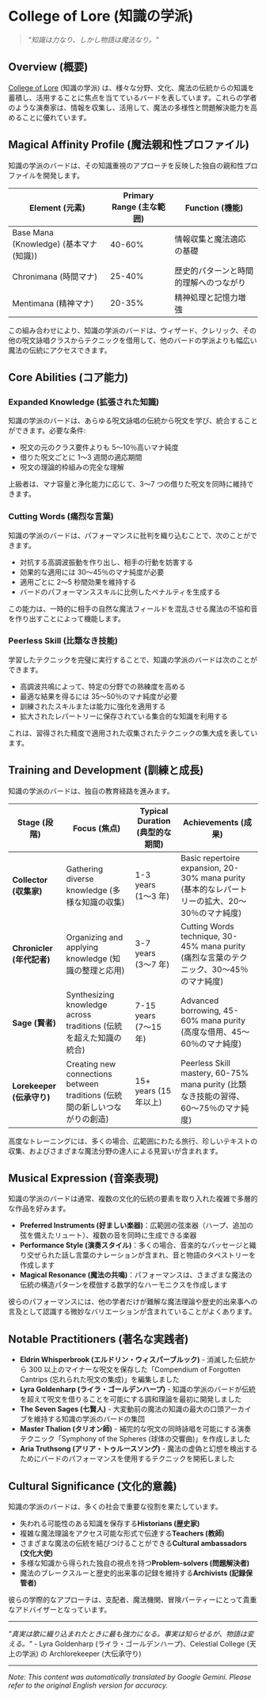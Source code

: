 # College of Lore (知識の学派)

> *"知識は力なり、しかし物語は魔法なり。"*

## Overview (概要)

[College of Lore](/codex/Classes/Bard/Colleges/Lore.md) (知識の学派) は、様々な分野、文化、魔法の伝統からの知識を蓄積し、活用することに焦点を当てているバードを表しています。これらの学者のような演奏家は、情報を収集し、活用して、魔法の多様性と問題解決能力を高めることに優れています。

## Magical Affinity Profile (魔法親和性プロファイル)

知識の学派のバードは、その知識重視のアプローチを反映した独自の親和性プロファイルを開発します。

| Element (元素) | Primary Range (主な範囲) | Function (機能) |
|---------|--------------|----------|
| Base Mana (Knowledge) (基本マナ (知識)) | 40-60% | 情報収集と魔法適応の基礎 |
| Chronimana (時間マナ) | 25-40% | 歴史的パターンと時間的理解へのつながり |
| Mentimana (精神マナ) | 20-35% | 精神処理と記憶力増強 |

この組み合わせにより、知識の学派のバードは、ウィザード、クレリック、その他の呪文詠唱クラスからテクニックを借用して、他のバードの学派よりも幅広い魔法の伝統にアクセスできます。

## Core Abilities (コア能力)

### Expanded Knowledge (拡張された知識)
知識の学派のバードは、あらゆる呪文詠唱の伝統から呪文を学び、統合することができます。必要な条件:
- 呪文の元のクラス要件よりも 5〜10％高いマナ純度
- 借りた呪文ごとに 1〜3 週間の適応期間
- 呪文の理論的枠組みの完全な理解

上級者は、マナ容量と浄化能力に応じて、3〜7 つの借りた呪文を同時に維持できます。

### Cutting Words (痛烈な言葉)
知識の学派のバードは、パフォーマンスに批判を織り込むことで、次のことができます。
- 対抗する高調波振動を作り出し、相手の行動を妨害する
- 効果的な適用には 30〜45％のマナ純度が必要
- 適用ごとに 2〜5 秒間効果を維持する
- バードのパフォーマンススキルに比例したペナルティを生成する

この能力は、一時的に相手の自然な魔法フィールドを混乱させる魔法の不協和音を作り出すことによって機能します。

### Peerless Skill (比類なき技能)
学習したテクニックを完璧に実行することで、知識の学派のバードは次のことができます。
- 高調波共鳴によって、特定の分野での熟練度を高める
- 最適な結果を得るには 35〜50％のマナ純度が必要
- 訓練されたスキルまたは能力に強化を適用する
- 拡大されたレパートリーに保存されている集合的な知識を利用する

これは、習得された精度で適用された収集されたテクニックの集大成を表しています。

## Training and Development (訓練と成長)

知識の学派のバードは、独自の教育経路を進みます。

| Stage (段階) | Focus (焦点) | Typical Duration (典型的な期間) | Achievements (成果) |
|-------|-------|------------------|--------------|
| **Collector (収集家)** | Gathering diverse knowledge (多様な知識の収集) | 1-3 years (1〜3 年) | Basic repertoire expansion, 20-30% mana purity (基本的なレパートリーの拡大、20〜30％のマナ純度) |
| **Chronicler (年代記者)** | Organizing and applying knowledge (知識の整理と応用) | 3-7 years (3〜7 年) | Cutting Words technique, 30-45% mana purity (痛烈な言葉のテクニック、30〜45％のマナ純度) |
| **Sage (賢者)** | Synthesizing knowledge across traditions (伝統を超えた知識の統合) | 7-15 years (7〜15 年) | Advanced borrowing, 45-60% mana purity (高度な借用、45〜60％のマナ純度) |
| **Lorekeeper (伝承守り)** | Creating new connections between traditions (伝統間の新しいつながりの創造) | 15+ years (15 年以上) | Peerless Skill mastery, 60-75% mana purity (比類なき技能の習得、60〜75％のマナ純度) |

高度なトレーニングには、多くの場合、広範囲にわたる旅行、珍しいテキストの収集、およびさまざまな魔法分野の達人による見習いが含まれます。

## Musical Expression (音楽表現)

知識の学派のバードは通常、複数の文化的伝統の要素を取り入れた複雑で多層的な作品を好みます。

- **Preferred Instruments (好ましい楽器)**：広範囲の弦楽器（ハープ、追加の弦を備えたリュート）、複数の音を同時に生成できる楽器
- **Performance Style (演奏スタイル)**：多くの場合、音楽的なパッセージと織り交ぜられた話し言葉のナレーションが含まれ、音と物語のタペストリーを作成します
- **Magical Resonance (魔法の共鳴)**：パフォーマンスは、さまざまな魔法の伝統の構造パターンを模倣する数学的なハーモニクスを作成します

彼らのパフォーマンスには、他の学者だけが難解な魔法理論や歴史的出来事への言及として認識する微妙なバリエーションが含まれていることがよくあります。

## Notable Practitioners (著名な実践者)

- **Eldrin Whisperbrook (エルドリン・ウィスパーブルック)** - 消滅した伝統から 300 以上のマイナーな呪文を保存した「Compendium of Forgotten Cantrips (忘れられた呪文の集成)」を編集しました
- **Lyra Goldenharp (ライラ・ゴールデンハープ)** - 知識の学派のバードが伝統を超えて呪文を借りることを可能にする調和理論を最初に開発しました
- **The Seven Sages (七賢人)** - 大変動前の魔法の知識の最大の口頭アーカイブを維持する知識の学派のバードの集団
- **Master Thalion (タリオン師)** - 補完的な呪文の同時詠唱を可能にする演奏テクニック「Symphony of the Spheres (球体の交響曲)」を作成しました
- **Aria Truthsong (アリア・トゥルースソング)** - 魔法の虚偽と幻想を検出するためにバードのパフォーマンスを使用するテクニックを開拓しました

## Cultural Significance (文化的意義)

知識の学派のバードは、多くの社会で重要な役割を果たしています。
- 失われる可能性のある知識を保存する**Historians (歴史家)**
- 複雑な魔法理論をアクセス可能な形式で伝達する**Teachers (教師)**
- さまざまな魔法の伝統を結びつけることができる**Cultural ambassadors (文化大使)**
- 多様な知識から得られた独自の視点を持つ**Problem-solvers (問題解決者)**
- 魔法のブレークスルーと歴史的出来事の記録を維持する**Archivists (記録保管者)**

彼らの学際的なアプローチは、支配者、魔法機関、冒険パーティーにとって貴重なアドバイザーとなっています。

---

*"真実は歌に織り込まれたときに最も強力になる。事実は知らせるが、物語は変える。"* - Lyra Goldenharp (ライラ・ゴールデンハープ)、Celestial College (天上の学派) の Archlorekeeper (大伝承守り)


---
_Note: This content was automatically translated by Google Gemini. Please refer to the original English version for accuracy._